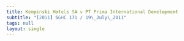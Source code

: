 ```yaml
---
title: Kempinski Hotels SA v PT Prima International Development
subtitle: "[2011] SGHC 171 / 19\_July\_2011"
tags: null
layout: single
---
```



